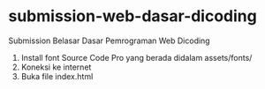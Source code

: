 # submission-web-dasar-dicoding
Submission Belasar Dasar Pemrograman Web Dicoding

1. Install font Source Code Pro yang berada didalam assets/fonts/
2. Koneksi ke internet
3. Buka file index.html
